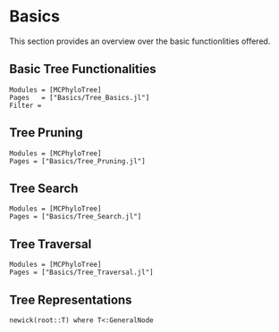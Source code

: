 # Basics

This section provides an overview over the basic functionlities offered.

## Basic Tree Functionalities

```@autodocs
Modules = [MCPhyloTree]
Pages   = ["Basics/Tree_Basics.jl"]
Filter =
```

## Tree Pruning

```@autodocs
Modules = [MCPhyloTree]
Pages = ["Basics/Tree_Pruning.jl"]
```

## Tree Search

```@autodocs
Modules = [MCPhyloTree]
Pages = ["Basics/Tree_Search.jl"]
```

## Tree Traversal

```@autodocs
Modules = [MCPhyloTree]
Pages = ["Basics/Tree_Traversal.jl"]
```

## Tree Representations

```@docs
newick(root::T) where T<:GeneralNode
```
